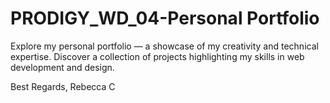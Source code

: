 # PRODIGY_WD_04-Personal Portfolio
Explore my personal portfolio — a showcase of my creativity and technical expertise. 
Discover a collection of projects highlighting my skills in web development and design.

Best Regards,
Rebecca C
